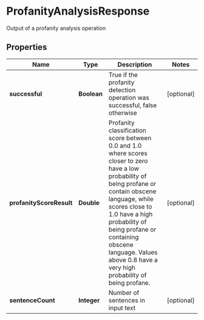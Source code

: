 

# ProfanityAnalysisResponse

Output of a profanity analysis operation

## Properties

| Name | Type | Description | Notes |
|------------ | ------------- | ------------- | -------------|
|**successful** | **Boolean** | True if the profanity detection operation was successful, false otherwise |  [optional] |
|**profanityScoreResult** | **Double** | Profanity classification score between 0.0 and 1.0 where scores closer to zero have a low probability of being profane or contain obscene language, while scores close to 1.0 have a high probability of being profane or containing obscene language.  Values above 0.8 have a very high probability of being profane. |  [optional] |
|**sentenceCount** | **Integer** | Number of sentences in input text |  [optional] |



